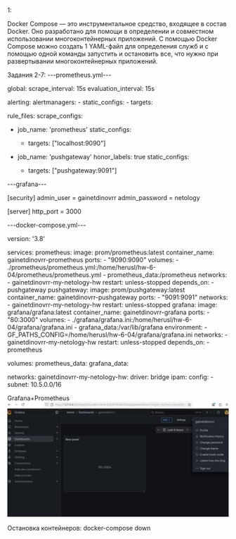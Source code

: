 1:

Docker Compose — это инструментальное средство, входящее в состав Docker. Оно разработано для помощи в определении и совместном использовании многоконтейнерных приложений. С помощью Docker Compose можно создать 1 YAML-файл для определения служб и с помощью одной команды запустить и остановить все, что нужно при развертывании многоконтейнерных приложений.




Задания 2-7: 
---prometheus.yml---

  global:
  scrape_interval: 15s
  evaluation_interval: 15s

alerting: 
  alertmanagers:
    - static_configs:
      - targets:

rule_files: 
scrape_configs:
  - job_name: 'prometheus'
    static_configs:
      - targets: ["localhost:9090"]

  - job_name: 'pushgateway'
    honor_labels: true
    static_configs:
      - targets: ["pushgateway:9091"]


---grafana---

[security]
admin_user = gainetdinovrr
admin_password = netology

[server]
http_port = 3000

---docker-compose.yml---


version: '3.8'

services:
  prometheus:
    image: prom/prometheus:latest
    container_name: gainetdinovrr-prometheus
    ports:
      - "9090:9090"
    volumes:
      - ./prometheus/prometheus.yml:/home/herusl/hw-6-04/prometheus/prometheus.yml
      - prometheus_data:/prometheus
    networks:
      - gainetdinovrr-my-netology-hw
    restart: unless-stopped
    depends_on:
      - pushgateway
  pushgateway:
    image: prom/pushgateway:latest
    container_name: gainetdinovrr-pushgateway
    ports:
      - "9091:9091"
    networks:
      - gainetdinovrr-my-netology-hw
    restart: unless-stopped
  grafana:
    image: grafana/grafana:latest
    container_name: gainetdinovrr-grafana
    ports:
      - "80:3000"
    volumes:
      - ./grafana/grafana.ini:/home/herusl/hw-6-04/grafana/grafana.ini
      - grafana_data:/var/lib/grafana
    environment:
      - GF_PATHS_CONFIG=/home/herusl/hw-6-04/grafana/grafana.ini
    networks:
      - gainetdinovrr-my-netology-hw
    restart: unless-stopped
    depends_on:
      - prometheus

volumes:
  prometheus_data:
  grafana_data:

networks:
  gainetdinovrr-my-netology-hw:
    driver: bridge
    ipam:
      config:
        - subnet: 10.5.0.0/16


Grafana+Prometheus
![alt text](image-3.png)

Остановка контейнеров: docker-compose down